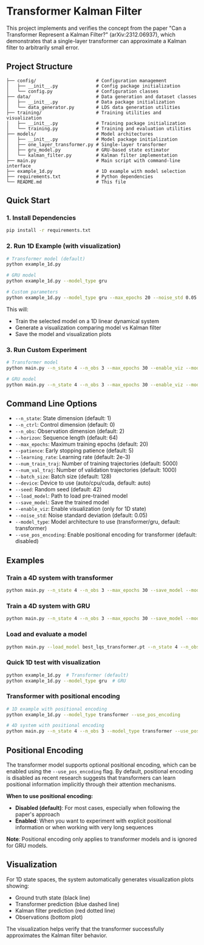 # Transformer Kalman Filter

This project implements and verifies the concept from the paper "Can a Transformer Represent a Kalman Filter?" (arXiv:2312.06937), which demonstrates that a single-layer transformer can approximate a Kalman filter to arbitrarily small error.

## Project Structure

```
├── config/                      # Configuration management
│   ├── __init__.py              # Config package initialization
│   └── config.py                # Configuration classes
├── data/                        # Data generation and dataset classes
│   ├── __init__.py              # Data package initialization
│   └── data_generator.py        # LDS data generation utilities
├── training/                    # Training utilities and visualization
│   ├── __init__.py              # Training package initialization
│   └── training.py              # Training and evaluation utilities
├── models/                      # Model architectures
│   ├── __init__.py              # Model package initialization
│   ├── one_layer_transformer.py # Single-layer transformer
│   ├── gru_model.py             # GRU-based state estimator
│   └── kalman_filter.py         # Kalman filter implementation
├── main.py                      # Main script with command-line interface
├── example_1d.py                # 1D example with model selection
├── requirements.txt             # Python dependencies
└── README.md                    # This file
```

## Quick Start

### 1. Install Dependencies

```bash
pip install -r requirements.txt
```

### 2. Run 1D Example (with visualization)

```bash
# Transformer model (default)
python example_1d.py

# GRU model
python example_1d.py --model_type gru

# Custom parameters
python example_1d.py --model_type gru --max_epochs 20 --noise_std 0.05
```

This will:
- Train the selected model on a 1D linear dynamical system
- Generate a visualization comparing model vs Kalman filter
- Save the model and visualization plots

### 3. Run Custom Experiment

```bash
# Transformer model
python main.py --n_state 4 --n_obs 3 --max_epochs 30 --enable_viz --model_type transformer

# GRU model
python main.py --n_state 4 --n_obs 3 --max_epochs 30 --enable_viz --model_type gru
```

## Command Line Options

- `--n_state`: State dimension (default: 1)
- `--n_ctrl`: Control dimension (default: 0) 
- `--n_obs`: Observation dimension (default: 2)
- `--horizon`: Sequence length (default: 64)
- `--max_epochs`: Maximum training epochs (default: 20)
- `--patience`: Early stopping patience (default: 5)
- `--learning_rate`: Learning rate (default: 2e-3)
- `--num_train_traj`: Number of training trajectories (default: 5000)
- `--num_val_traj`: Number of validation trajectories (default: 1000)
- `--batch_size`: Batch size (default: 128)
- `--device`: Device to use (auto/cpu/cuda, default: auto)
- `--seed`: Random seed (default: 42)
- `--load_model`: Path to load pre-trained model
- `--save_model`: Save the trained model
- `--enable_viz`: Enable visualization (only for 1D state)
- `--noise_std`: Noise standard deviation (default: 0.05)
- `--model_type`: Model architecture to use (transformer/gru, default: transformer)
- `--use_pos_encoding`: Enable positional encoding for transformer (default: disabled)

## Examples

### Train a 4D system with transformer
```bash
python main.py --n_state 4 --n_obs 3 --max_epochs 30 --save_model --model_type transformer
```

### Train a 4D system with GRU
```bash
python main.py --n_state 4 --n_obs 3 --max_epochs 30 --save_model --model_type gru
```

### Load and evaluate a model
```bash
python main.py --load_model best_lqs_transformer.pt --n_state 4 --n_obs 3
```

### Quick 1D test with visualization
```bash
python example_1d.py  # Transformer (default)
python example_1d.py --model_type gru  # GRU
```

### Transformer with positional encoding
```bash
# 1D example with positional encoding
python example_1d.py --model_type transformer --use_pos_encoding

# 4D system with positional encoding
python main.py --n_state 4 --n_obs 3 --model_type transformer --use_pos_encoding --save_model
```

## Positional Encoding

The transformer model supports optional positional encoding, which can be enabled using the `--use_pos_encoding` flag. By default, positional encoding is disabled as recent research suggests that transformers can learn positional information implicitly through their attention mechanisms.

**When to use positional encoding:**
- **Disabled (default)**: For most cases, especially when following the paper's approach
- **Enabled**: When you want to experiment with explicit positional information or when working with very long sequences

**Note**: Positional encoding only applies to transformer models and is ignored for GRU models.

## Visualization

For 1D state spaces, the system automatically generates visualization plots showing:
- Ground truth state (black line)
- Transformer prediction (blue dashed line) 
- Kalman filter prediction (red dotted line)
- Observations (bottom plot)

The visualization helps verify that the transformer successfully approximates the Kalman filter behavior.

